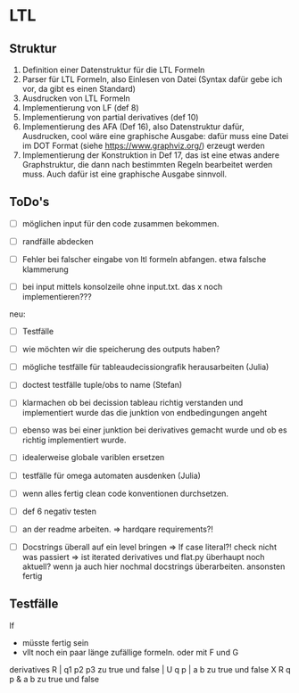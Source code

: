 # LTL

## Struktur

1. Definition einer Datenstruktur für die LTL Formeln
2. Parser für LTL Formeln, also Einlesen von Datei (Syntax dafür gebe ich vor, da gibt es einen Standard)
3. Ausdrucken von LTL Formeln
4. Implementierung von LF (def 8)
5. Implementierung von partial derivatives (def 10)
6. Implementierung des AFA (Def 16), also Datenstruktur dafür, Ausdrucken, cool wäre eine graphische Ausgabe: dafür muss eine Datei im DOT Format (siehe https://www.graphviz.org/) erzeugt werden
7. Implementierung der Konstruktion in Def 17, das ist eine etwas andere Graphstruktur, die dann nach bestimmten Regeln bearbeitet werden muss. Auch dafür ist eine graphische Ausgabe sinnvoll.

## ToDo's

- [ ] möglichen input für den code zusammen bekommen.
- [ ] randfälle abdecken

- [ ] Fehler bei falscher eingabe von ltl formeln abfangen. etwa falsche klammerung
- [ ] bei input mittels konsolzeile ohne input.txt. das x noch implementieren???

neu:
- [ ] Testfälle
- [ ] wie möchten wir die speicherung des outputs haben?
- [ ] mögliche testfälle für tableaudecissiongrafik herausarbeiten (Julia)
- [ ] doctest testfälle tuple/obs to name (Stefan)
- [ ] klarmachen ob bei decission tableau richtig verstanden und implementiert
wurde das die junktion von endbedingungen angeht
- [ ] ebenso was bei einer junktion bei derivatives gemacht wurde und ob es richtig implementiert wurde.
- [ ] idealerweise globale variblen ersetzen 
- [ ] testfälle für omega automaten ausdenken (Julia)
- [ ] wenn alles fertig clean code konventionen durchsetzen. 
- [ ] def 6 negativ testen
- [ ] an der readme arbeiten.
	=> hardqare requirements?!
- [ ] Docstrings überall auf ein level bringen
	=> lf case literal?! check nicht was passiert
        => ist iterated derivatives und flat.py überhaupt noch aktuell? wenn ja auch hier nochmal docstrings überarbeiten. ansonsten fertig


## Testfälle

lf
- müsste fertig sein
- vllt noch ein paar länge zufällige formeln. oder mit F und G

derivatives 
R | q1 p2 p3  	zu true und false
| U q p | a b 	zu true und false
X R q p & a b 	zu true und false
